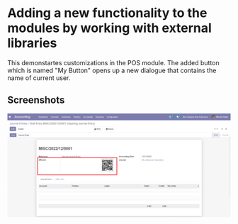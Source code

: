 # Adding a new functionality to the modules by working with external libraries
This demonstartes customizations in the POS module. The added button which is named "My Button" opens up a new dialogue that contains the name of current user.

## Screenshots

<picture>
 <img alt="Screenshot1" src="https://raw.githubusercontent.com/ambientWave/Odoo-Frontend-Backend-Customization/WorkWithPythonAndJSLibs-AppliedOnInvoicingAndPOSReceipts/custom/WorkWithPythonAndJSLibs-AppliedOnInvoicingAndPOSReceipts.png">
</picture>
